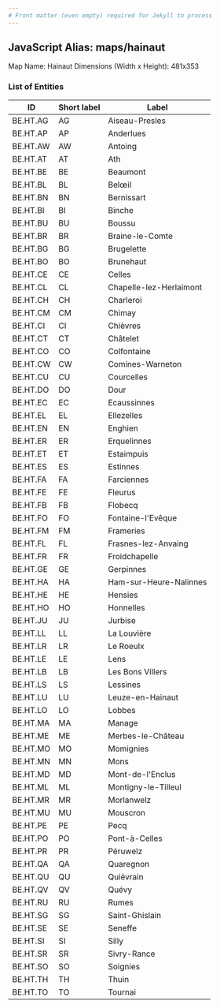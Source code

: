 ```yaml
---
# Front matter (even empty) required for Jekyll to process
---
```


## JavaScript Alias: maps/hainaut

Map Name: Hainaut
Dimensions (Width x Height): 481x353





### List of Entities

ID | Short label | Label
---|---|---|
BE.HT.AG|AG|Aiseau-Presles
BE.HT.AP|AP|Anderlues
BE.HT.AW|AW|Antoing
BE.HT.AT|AT|Ath
BE.HT.BE|BE|Beaumont
BE.HT.BL|BL|Belœil
BE.HT.BN|BN|Bernissart
BE.HT.BI|BI|Binche
BE.HT.BU|BU|Boussu
BE.HT.BR|BR|Braine-le-Comte
BE.HT.BG|BG|Brugelette
BE.HT.BO|BO|Brunehaut
BE.HT.CE|CE|Celles
BE.HT.CL|CL|Chapelle-lez-Herlaimont
BE.HT.CH|CH|Charleroi
BE.HT.CM|CM|Chimay
BE.HT.CI|CI|Chièvres
BE.HT.CT|CT|Châtelet
BE.HT.CO|CO|Colfontaine
BE.HT.CW|CW|Comines-Warneton
BE.HT.CU|CU|Courcelles
BE.HT.DO|DO|Dour
BE.HT.EC|EC|Ecaussinnes
BE.HT.EL|EL|Ellezelles
BE.HT.EN|EN|Enghien
BE.HT.ER|ER|Erquelinnes
BE.HT.ET|ET|Estaimpuis
BE.HT.ES|ES|Estinnes
BE.HT.FA|FA|Farciennes
BE.HT.FE|FE|Fleurus
BE.HT.FB|FB|Flobecq
BE.HT.FO|FO|Fontaine-l'Evêque
BE.HT.FM|FM|Frameries
BE.HT.FL|FL|Frasnes-lez-Anvaing
BE.HT.FR|FR|Froidchapelle
BE.HT.GE|GE|Gerpinnes
BE.HT.HA|HA|Ham-sur-Heure-Nalinnes
BE.HT.HE|HE|Hensies
BE.HT.HO|HO|Honnelles
BE.HT.JU|JU|Jurbise
BE.HT.LL|LL|La Louvière
BE.HT.LR|LR|Le Roeulx
BE.HT.LE|LE|Lens
BE.HT.LB|LB|Les Bons Villers
BE.HT.LS|LS|Lessines
BE.HT.LU|LU|Leuze-en-Hainaut
BE.HT.LO|LO|Lobbes
BE.HT.MA|MA|Manage
BE.HT.ME|ME|Merbes-le-Château
BE.HT.MO|MO|Momignies
BE.HT.MN|MN|Mons
BE.HT.MD|MD|Mont-de-l'Enclus
BE.HT.ML|ML|Montigny-le-Tilleul
BE.HT.MR|MR|Morlanwelz
BE.HT.MU|MU|Mouscron
BE.HT.PE|PE|Pecq
BE.HT.PO|PO|Pont-à-Celles
BE.HT.PR|PR|Péruwelz
BE.HT.QA|QA|Quaregnon
BE.HT.QU|QU|Quiévrain
BE.HT.QV|QV|Quévy
BE.HT.RU|RU|Rumes
BE.HT.SG|SG|Saint-Ghislain
BE.HT.SE|SE|Seneffe
BE.HT.SI|SI|Silly
BE.HT.SR|SR|Sivry-Rance
BE.HT.SO|SO|Soignies
BE.HT.TH|TH|Thuin
BE.HT.TO|TO|Tournai

